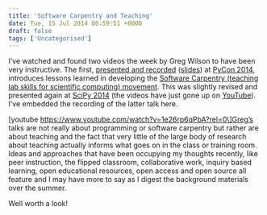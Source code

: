 ```yaml
---
title: 'Software Carpentry and Teaching'
date: Tue, 15 Jul 2014 08:59:51 +0000
draft: false
tags: ['Uncategorised']
---
```


I’ve watched and found two videos the week by Greg Wilson to have been very instructive. The first, [presented and recorded](http://youtu.be/FtKO619O5g0) ([slides](https://speakerdeck.com/pycon2014/software-carpentry-lessons-learned-by-greg-wilson)) at [PyCon 2014](https://us.pycon.org/2014/), introduces lessons learned in developing the [Software Carpentry (teaching lab skills for scientific computing) movement](software-carpentry.org). This was slightly revised and presented again at [SciPy 2014](https://conference.scipy.org/scipy2014/) (the videos have just gone up on [YouTube](https://www.youtube.com/playlist?list=PLYx7XA2nY5GfuhCvStxgbynFNrxr3VFog)). I’ve embedded the recording of the latter talk here.

\[youtube https://www.youtube.com/watch?v=1e26rp6qPbA?rel=0\]Greg’s talks are not really about programming or software carpentry but rather are about teaching and the fact that very little of the large body of research about teaching actually informs what goes on in the class or training room. Ideas and approaches that have been occupying my thoughts recently, like peer instruction, the flipped classroom, collaborative work, inquiry based learning, open educational resources, open access and open source all feature and I may have more to say as I digest the background materials over the summer.

Well worth a look!